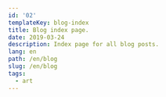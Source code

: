 ```yaml
---
id: '02'
templateKey: blog-index
title: Blog index page.
date: 2019-03-24
description: Index page for all blog posts.
lang: en
path: /en/blog
slug: /en/blog
tags:
  - art
---
```


